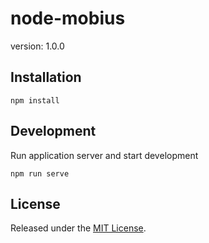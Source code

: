 # node-mobius

version: 1.0.0


## Installation
```
npm install
```

## Development
Run application server and start development
```
npm run serve
```

## License

Released under the [MIT License](http://www.opensource.org/licenses/mit-license.php).

